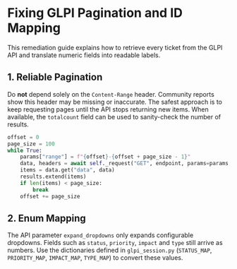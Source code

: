 # Fixing GLPI Pagination and ID Mapping

This remediation guide explains how to retrieve every ticket from the GLPI API and translate numeric fields into readable labels.

## 1. Reliable Pagination

Do **not** depend solely on the `Content-Range` header. Community reports show this header may be missing or inaccurate. The safest approach is to keep requesting pages until the API stops returning new items. When available, the `totalcount` field can be used to sanity-check the number of results.

```python
offset = 0
page_size = 100
while True:
    params["range"] = f"{offset}-{offset + page_size - 1}"
    data, headers = await self._request("GET", endpoint, params=params, return_headers=True)
    items = data.get("data", data)
    results.extend(items)
    if len(items) < page_size:
        break
    offset += page_size
```

## 2. Enum Mapping

The API parameter `expand_dropdowns` only expands configurable dropdowns. Fields such as `status`, `priority`, `impact` and `type` still arrive as numbers. Use the dictionaries defined in `glpi_session.py` (`STATUS_MAP`, `PRIORITY_MAP`, `IMPACT_MAP`, `TYPE_MAP`) to convert these values.
